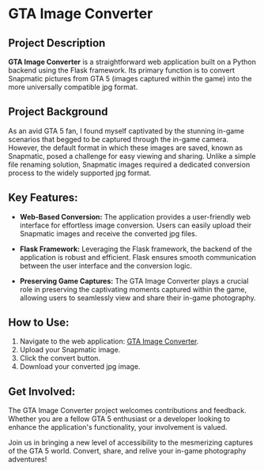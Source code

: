 # GTA Image Converter

## Project Description

**GTA Image Converter** is a straightforward web application built on a Python backend using the Flask framework. Its primary function is to convert Snapmatic pictures from GTA 5 (images captured within the game) into the more universally compatible jpg format.

## Project Background

As an avid GTA 5 fan, I found myself captivated by the stunning in-game scenarios that begged to be captured through the in-game camera. However, the default format in which these images are saved, known as Snapmatic, posed a challenge for easy viewing and sharing. Unlike a simple file renaming solution, Snapmatic images required a dedicated conversion process to the widely supported jpg format.

## Key Features:

- **Web-Based Conversion:** The application provides a user-friendly web interface for effortless image conversion. Users can easily upload their Snapmatic images and receive the converted jpg files.

- **Flask Framework:** Leveraging the Flask framework, the backend of the application is robust and efficient. Flask ensures smooth communication between the user interface and the conversion logic.

- **Preserving Game Captures:** The GTA Image Converter plays a crucial role in preserving the captivating moments captured within the game, allowing users to seamlessly view and share their in-game photography.

## How to Use:

1. Navigate to the web application: [GTA Image Converter](https://gtaconvert.pythonanywhere.com/).
2. Upload your Snapmatic image.
3. Click the convert button.
4. Download your converted jpg image.

## Get Involved:

The GTA Image Converter project welcomes contributions and feedback. Whether you are a fellow GTA 5 enthusiast or a developer looking to enhance the application's functionality, your involvement is valued.

Join us in bringing a new level of accessibility to the mesmerizing captures of the GTA 5 world. Convert, share, and relive your in-game photography adventures!
